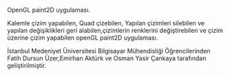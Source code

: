 OpenGL paint2D uygulaması.

Kalemle çizim yapabilen, Quad çizebilen, Yapılan çizimleri silebilen ve yapılan değişiklikleri geri alabilen,çizimlerin renklerini değiştirebilen ve çizim üzerine çizim yapabilen 
openGL paint2D uygulaması.


İstanbul Medeniyet Üniversitesi Bilgisayar Mühendisliği Öğrencilerinden Fatih Dursun Üzer,Emirhan Aktürk ve Osman Yasir Çankaya tarafından geliştirilmiştir.

